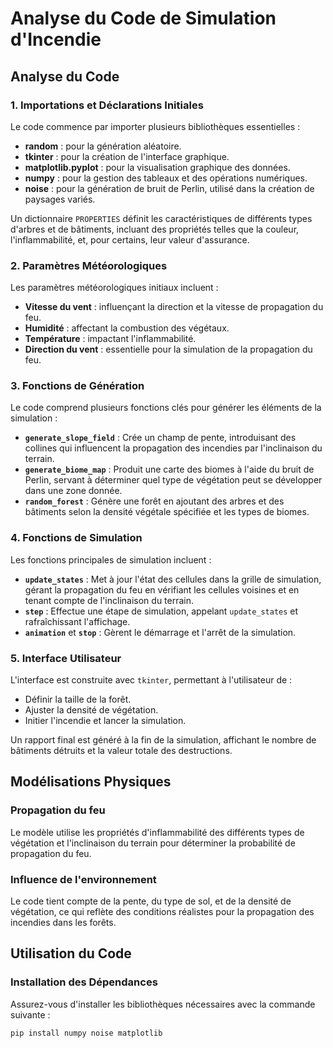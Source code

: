 # Analyse du Code de Simulation d'Incendie

## Analyse du Code

### 1. Importations et Déclarations Initiales
Le code commence par importer plusieurs bibliothèques essentielles :
- **random** : pour la génération aléatoire.
- **tkinter** : pour la création de l'interface graphique.
- **matplotlib.pyplot** : pour la visualisation graphique des données.
- **numpy** : pour la gestion des tableaux et des opérations numériques.
- **noise** : pour la génération de bruit de Perlin, utilisé dans la création de paysages variés.

Un dictionnaire `PROPERTIES` définit les caractéristiques de différents types d'arbres et de bâtiments, incluant des propriétés telles que la couleur, l'inflammabilité, et, pour certains, leur valeur d'assurance.

### 2. Paramètres Météorologiques
Les paramètres météorologiques initiaux incluent :
- **Vitesse du vent** : influençant la direction et la vitesse de propagation du feu.
- **Humidité** : affectant la combustion des végétaux.
- **Température** : impactant l'inflammabilité.
- **Direction du vent** : essentielle pour la simulation de la propagation du feu.

### 3. Fonctions de Génération
Le code comprend plusieurs fonctions clés pour générer les éléments de la simulation :
- **`generate_slope_field`** : Crée un champ de pente, introduisant des collines qui influencent la propagation des incendies par l'inclinaison du terrain.
- **`generate_biome_map`** : Produit une carte des biomes à l'aide du bruit de Perlin, servant à déterminer quel type de végétation peut se développer dans une zone donnée.
- **`random_forest`** : Génère une forêt en ajoutant des arbres et des bâtiments selon la densité végétale spécifiée et les types de biomes.

### 4. Fonctions de Simulation
Les fonctions principales de simulation incluent :
- **`update_states`** : Met à jour l'état des cellules dans la grille de simulation, gérant la propagation du feu en vérifiant les cellules voisines et en tenant compte de l'inclinaison du terrain.
- **`step`** : Effectue une étape de simulation, appelant `update_states` et rafraîchissant l'affichage.
- **`animation`** et **`stop`** : Gèrent le démarrage et l'arrêt de la simulation.

### 5. Interface Utilisateur
L'interface est construite avec `tkinter`, permettant à l'utilisateur de :
- Définir la taille de la forêt.
- Ajuster la densité de végétation.
- Initier l'incendie et lancer la simulation.

Un rapport final est généré à la fin de la simulation, affichant le nombre de bâtiments détruits et la valeur totale des destructions.

## Modélisations Physiques

### Propagation du feu
Le modèle utilise les propriétés d'inflammabilité des différents types de végétation et l'inclinaison du terrain pour déterminer la probabilité de propagation du feu.

### Influence de l'environnement
Le code tient compte de la pente, du type de sol, et de la densité de végétation, ce qui reflète des conditions réalistes pour la propagation des incendies dans les forêts.

## Utilisation du Code

### Installation des Dépendances
Assurez-vous d'installer les bibliothèques nécessaires avec la commande suivante :
```bash
pip install numpy noise matplotlib
